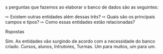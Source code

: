 s perguntas que fazemos ao elaborar o banco de dados são as seguintes:

⇨ Existem outras entidades além dessas três? ⇨ Quais são os principais campos e tipos? ⇨ Como essas entidades estão relacionadas?

Rspostas

Sim. As entidades vão surgindo de acordo com a necessidade do banco criado.
Cursos, alunos, Intrutores, Turmas.
Um para muitos, um para um.
